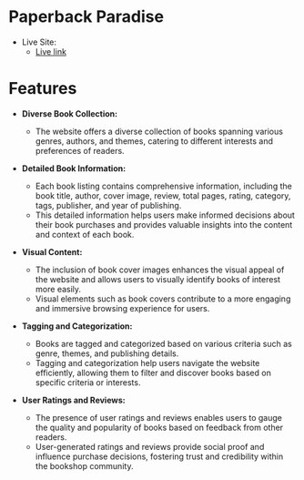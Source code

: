 # Paperback Paradise

- Live Site: 
  - <a href="https://paperback-paradise.surge.sh/" target="_blank">Live link</a>

# Features
- **Diverse Book Collection:**
  - The website offers a diverse collection of books spanning various genres, authors, and themes, catering to different interests and preferences of readers.

- **Detailed Book Information:**
  - Each book listing contains comprehensive information, including the book title, author, cover image, review, total pages, rating, category, tags, publisher, and year of publishing.
  - This detailed information helps users make informed decisions about their book purchases and provides valuable insights into the content and context of each book.

- **Visual Content:**
  - The inclusion of book cover images enhances the visual appeal of the website and allows users to visually identify books of interest more easily.
  - Visual elements such as book covers contribute to a more engaging and immersive browsing experience for users.

- **Tagging and Categorization:**
  - Books are tagged and categorized based on various criteria such as genre, themes, and publishing details.
  - Tagging and categorization help users navigate the website efficiently, allowing them to filter and discover books based on specific criteria or interests.

- **User Ratings and Reviews:**
  - The presence of user ratings and reviews enables users to gauge the quality and popularity of books based on feedback from other readers.
  - User-generated ratings and reviews provide social proof and influence purchase decisions, fostering trust and credibility within the bookshop community.
